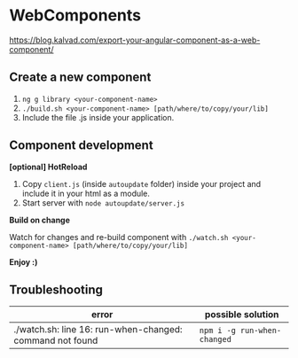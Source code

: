 # WebComponents

https://blog.kalvad.com/export-your-angular-component-as-a-web-component/

## Create a new component
1. `ng g library <your-component-name>`
2. `./build.sh <your-component-name> [path/where/to/copy/your/lib]`
3. Include the file .js inside your application.

## Component development
<b>[optional] HotReload</b>
1. Copy `client.js` (inside `autoupdate` folder) inside your project and include it in your html as a module.
2. Start server with `node autoupdate/server.js`

<b>Build on change</b>

Watch for changes and re-build component with `./watch.sh <your-component-name> [path/where/to/copy/your/lib]`

<b> Enjoy :) </b>

## Troubleshooting
| error| possible solution |
|---|---|
|./watch.sh: line 16: run-when-changed: command not found | `npm i -g run-when-changed` |